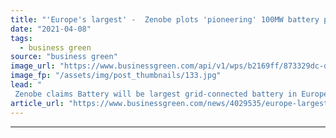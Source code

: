 ```yaml
---
title: "'Europe's largest' -  Zenobe plots 'pioneering' 100MW battery project near Chester"
date: "2021-04-08"
tags: 
  - business green
source: "business green"
image_url: "https://www.businessgreen.com/api/v1/wps/b2169ff/873329dc-d98e-4074-b805-6302dffb7479/5/IMG-02-185x114.jpg"
image_fp: "/assets/img/post_thumbnails/133.jpg"
lead: "
 Zenobe claims Battery will be largest grid-connected battery in Europe and first to absorb reactive power directly from a transmission network ..."
article_url: "https://www.businessgreen.com/news/4029535/europe-largest-zenobe-plots-pioneering-100mw-battery-project-near-chester"
---
```


---

